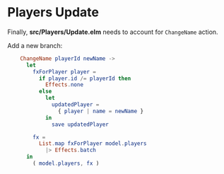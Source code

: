 # Players Update

Finally, __src/Players/Update.elm__ needs to account for `ChangeName` action.

Add a new branch:

```elm
    ChangeName playerId newName ->
      let
        fxForPlayer player =
          if player.id /= playerId then
            Effects.none
          else
            let
              updatedPlayer =
                { player | name = newName }
            in
              save updatedPlayer

        fx =
          List.map fxForPlayer model.players
            |> Effects.batch
      in
        ( model.players, fx )
```

